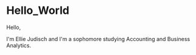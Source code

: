 # Hello_World

Hello, 

I'm Ellie Judisch and I'm a sophomore studying Accounting and Business Analytics. 
